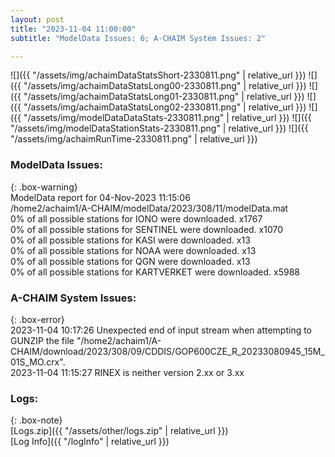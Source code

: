 ```yaml
---
layout: post
title: "2023-11-04 11:00:00"
subtitle: "ModelData Issues: 6; A-CHAIM System Issues: 2"

---
```


![]({{ "/assets/img/achaimDataStatsShort-2330811.png" | relative_url }})
![]({{ "/assets/img/achaimDataStatsLong00-2330811.png" | relative_url }})
![]({{ "/assets/img/achaimDataStatsLong01-2330811.png" | relative_url }})
![]({{ "/assets/img/achaimDataStatsLong02-2330811.png" | relative_url }})
![]({{ "/assets/img/modelDataDataStats-2330811.png" | relative_url }})
![]({{ "/assets/img/modelDataStationStats-2330811.png" | relative_url }})
![]({{ "/assets/img/achaimRunTime-2330811.png" | relative_url }})


### ModelData Issues:  
  
{: .box-warning}  
 ModelData report for 04-Nov-2023 11:15:06   
 /home2/achaim1/A-CHAIM/modelData/2023/308/11/modelData.mat   
 0% of all possible stations for IONO were downloaded. x1767   
 0% of all possible stations for SENTINEL were downloaded. x1070   
 0% of all possible stations for KASI were downloaded. x13   
 0% of all possible stations for NOAA were downloaded. x13   
 0% of all possible stations for QGN were downloaded. x13   
 0% of all possible stations for KARTVERKET were downloaded. x5988   
  
### A-CHAIM System Issues:  
  
{: .box-error}  
2023-11-04 10:17:26 Unexpected end of input stream when attempting to GUNZIP the file "/home2/achaim1/A-CHAIM/download/2023/308/09/CDDIS/GOP600CZE_R_20233080945_15M_01S_MO.crx".  
2023-11-04 11:15:27 RINEX is neither version 2.xx or 3.xx  

### Logs:  
  
{: .box-note}  
[Logs.zip]({{ "/assets/other/logs.zip" | relative_url }})  
[Log Info]({{ "/logInfo" | relative_url }})  
